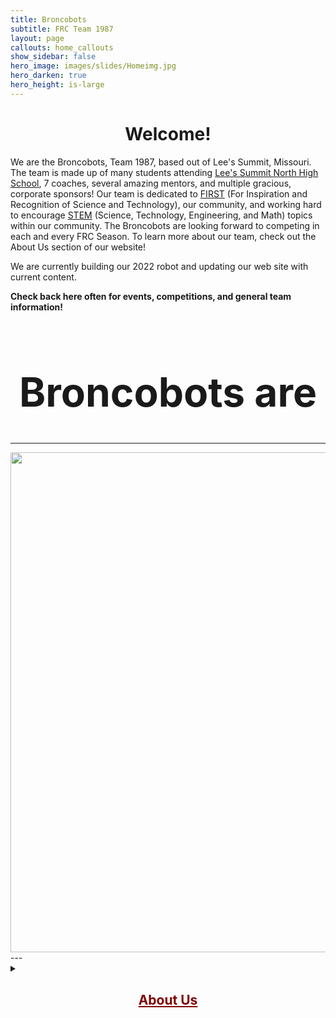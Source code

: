 ```yaml
---
title: Broncobots
subtitle: FRC Team 1987
layout: page
callouts: home_callouts
show_sidebar: false
hero_image: images/slides/Homeimg.jpg
hero_darken: true
hero_height: is-large
---
```


 <style>
.zoom {
/*  padding: 50px;*/
/*  background-color: green;*/
  transition: transform .2s; /* Animation */
/*  width: 200px;*/
/*  height: 200px;*/
  margin: 0 auto;
}

.zoom:hover {
  backface-visibility: hidden; 
  transform: scale(1.05); /* (150% zoom - Note: if the zoom is too large, it will go outside of the viewport) */
  
}
@import "TextAnimationEffect.scss";
</style>

<p><h1><center>
    Welcome!
</center></h1></p>

 We are the Broncobots, Team 1987, based out of Lee's Summit, Missouri. The team is made up of many students attending [Lee's Summit North High School](https://lsnhs.lsr7.org/), 7 coaches, several amazing mentors, and multiple gracious, corporate sponsors! Our team is dedicated to [FIRST](https://www.firstinspires.org/) (For Inspiration and Recognition of Science and Technology), our community, and working hard to encourage [STEM](https://www.kcstem.org/) (Science, Technology, Engineering, and Math) topics within our community. The Broncobots are looking forward to competing in each and every FRC Season. To learn more about our team, check out the About Us section of our website!

We are currently building our 2022 robot and updating our web site with current content.

**Check back here often for events, competitions, and general team information!**

<div class="descriptors">
<h1 style="font-size:64px;"><center>
    Broncobots are
  <span
     class="txt-rotate"
     data-period="2000"
     data-rotate='[ "inspirations.", "intellectuals.", "listeners.", "thinkers.", "a family." ]'></span>
</center></h1>
<script src="{{ site.baseurl }}/assets/js/TextAnimation.js"></script>
</div>

---
<center>
<img src="images/2022TeamPic.jpg" alt=" " class="zoom" width="800" height="auto" >
</center>
---


<div class="zoom"></div> 


 <details>
  <summary>
      <center><h2 style="color:maroon;"><u>
        About Us
      </u></h2></center>
  </summary>
 <details>
 <br>
  <summary>
      <center><h3 style="color:maroon;"><u>
        Team Broncobots Mission Statement
      </u></h3></center>
  </summary>
  <p>
      The Broncobots are dedicated to helping the future through the recognition and advocacy of science, technology, engineering, and math. As FIRST participants, we strive to build a community devoted to education, innovation, and inspiration. By creating strong partnerships with mentors, teachers, and sponsors, we encourage communication and leadership as crucial parts of team success.  
  </p>
</details>
<br>
 
<details>
  <summary>
      <center><h3 style="color:maroon;"><u>
        Team Focus
      </u></h3></center>
  </summary>
      <p>
         The focus of our team has been to reach out to our community in every way possible. Over the past three years, we have attended school carnivals, school presentations, bingo raffles, Boy Scout meetings, school board meetings, and business meetings. We have been featured over ten times in publications, including three local newspapers, Honeywell newsletters, and even two books: FIRST Robotics: Rack N Roll and FIRST Robots: Behind The Design. We also created a team video as an introduction to FIRST for the Lee's Summit community that aired on the local government channel. The team has even published a book about our team and our history.
    <br><br>
        In our own school, we have hosted booths at Freshmen Orientation Day, sponsored "Math and Science Teacher Appreciation Day," set up booths at football games, participated in Safe Halloween, and set up FIRST Robotics displays throughout the year. In cooperation with the two other Lee's Summit robotics teams, we have held PR meetings to schedule banquets, school visits, open houses, and community outreach projects. For two weeks this past summer, we sponsored robotics camps for elementary students.
    <br><br>
        We've made our name known throughout the community in various ways. We have presented at eleven Lee's Summit elementary schools, three Lee's Summit middle schools, and a private Catholic school in a neighboring city. We have attended and presented at meetings for the Rotary Club, the Optimist Club, the National Tool and Machining Association, the Lee's Summit Economic Development Council, and the Kauffman Foundation. We also were excited to give presentations at Gail's Harley Davidson, Honeywell, the Engineering and Science Summit Institute at Kansas State University, and the Lee's Summit Chalk Walk. We, along with the other two Lee's Summit robotics teams, sponsored a booth at Downtown Days for a weekend to reach out to all Lee's Summit citizens.
    <br><br>
        We have mentored Team 2894, the ACE Robotics Team from the African Centered Education Collegium Campus in Kansas City, Missouri. Team Driven also has helped mentor the team. Team 2894 has now had multiple successful seasons. The talented students of the ACE Team have been gracious hosts at their school, and we've enjoyed building with them.
    <br><br>
        Over four years, we have sent over 1,500 letters to government officials. In 2008, there was a "Lee's Summit Robotics Day" proclamation from the mayor, and Governor Matt Blunt officially recognized and commended the FIRST Robotics Competition in the state of Missouri. Along with starting a mail campaign to government officials (fifteen different officials and federal offices), took the classic Flat Stanley and combinded it with the spirit of FIRST to start our Flat Creation Campaign. This was designed to reach people outside of our direct area of influence, like families and friends from other states and countries. During its time traveling, Flat Mammoth (from our 2008 Flat Creation Campaign) has visited a second grade classroom, attended a robot-themed movie night, enjoyed the warm weather in Honduras, and sat in the Missouri House of Representatives! 
    </p>
</details>
<br>

<details>
  <summary>
      <center><h3 style="color:maroon;"><u>
        Team History
      </u></h3></center>
  </summary>
  <p>
     Over the years, the Broncobots have had many significant achievements. We've attended over 16 regionals over the years, going to the Greater Kansas City Regional and and out of state regional each year. Team 1987 has also competed in summer competitions such as Ozark Mountain Brawl and Lee's Summit's Cowtown Throwdown. We haven't kept quiet about what we do either. We've had over 60 presentations at schools and businesses. This number does not include our countless booths at Missouri State Fair, Lee's Summit's Downtown Days, Oktoberfest, and Kansas City Maker Faire. The team has been featured in countless newspaper articles, been on TV, and is even mentioned in a book. We've also initiated letter campaigns, media broadcasts, toilet paper drives, and much more. Team 1987 The Broncobots has accomplished much since our founding year. 
  </p>
</details>

</details>
<br>
 

